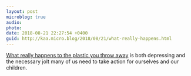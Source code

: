 ```yaml
---
layout: post
microblog: true
audio: 
photo: 
date: 2018-08-21 22:27:54 +0400
guid: http://kaa.micro.blog/2018/08/21/what-really-happens.html
---
```

[What really happens to the plastic you throw away](https://www.youtube.com/watch?v=_6xlNyWPpB8) is both depressing and the necessary jolt many of us need to take action for ourselves and our children.
